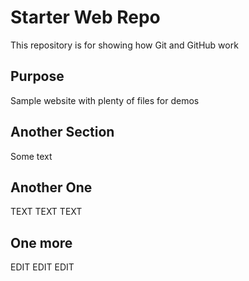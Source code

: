 # Starter Web Repo

This repository is for showing how Git and GitHub work

## Purpose

Sample website with plenty of files for demos

## Another Section

Some text

## Another One

TEXT TEXT TEXT

## One more

EDIT EDIT EDIT